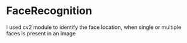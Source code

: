 # FaceRecognition

I used cv2 module to identify the face location, when single or multiple faces is present in an image
